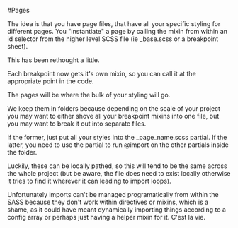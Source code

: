 #Pages

The idea is that you have page files, that have all your specific styling for different pages. You "instantiate" a page by calling the mixin from within an id selector from the higher level SCSS file (ie _base.scss or a breakpoint sheet).

This has been rethought a little. 

Each breakpoint now gets it's own mixin, so you can call it at the appropriate point in the code. 

The pages will be where the bulk of your styling will go.

We keep them in folders because depending on the scale of your project you may want to either shove all your breakpoint mixins into one file, but you may want to break it out into separate files. 

If the former, just put all your styles into the _page_name.scss partial. If the latter, you need to use the partial to run @import on the other partials inside the folder.

Luckily, these can be locally pathed, so this will tend to be the same across the whole project (but be aware, the file does need to exist locally otherwise it tries to find it wherever it can leading to import loops).

Unfortunately imports can't be managed programatically from within the SASS because they don't work within directives or mixins, which is a shame, as it could have meant dynamically importing things according to a config array or perhaps just having a helper mixin for it. C'est la vie. 
